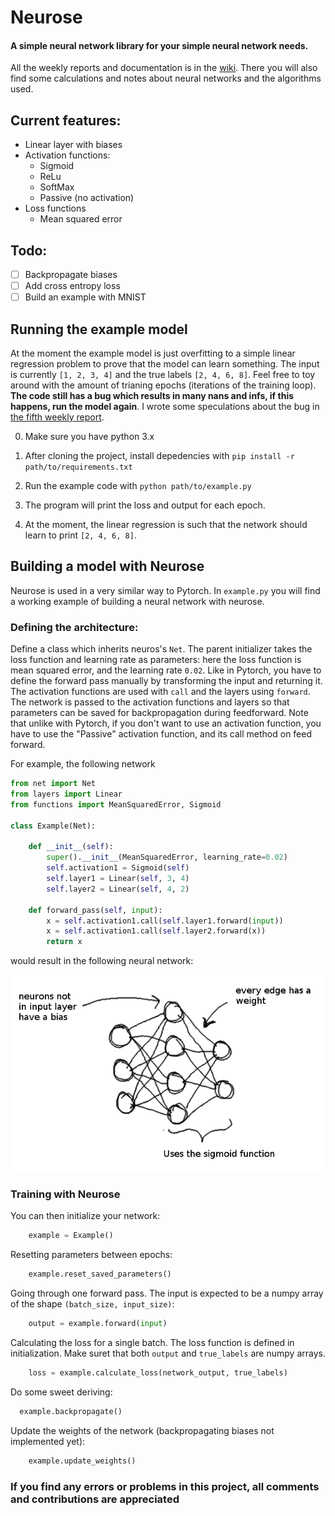 # Neurose
#### A simple neural network library for your simple neural network needs. 

All the weekly reports and documentation is in the [wiki](https://github.com/irenenikk/neurose/wiki). There you will also find some calculations and notes about neural networks and the algorithms used.

## Current features:
- Linear layer with biases
- Activation functions:
  - Sigmoid
  - ReLu
  - SoftMax
  - Passive (no activation)
- Loss functions
  - Mean squared error


## Todo:

- [ ] Backpropagate biases
- [ ] Add cross entropy loss
- [ ] Build an example with MNIST

## Running the example model

At the moment the example model is just overfitting to a simple linear regression problem to prove that the model can learn something. The input is currently `[1, 2, 3, 4]` and the true labels `[2, 4, 6, 8]`. Feel free to toy around with the amount of trianing epochs (iterations of the training loop). **The code still has a bug which results in many nans and infs, if this happens, run the model again**. I wrote some speculations about the bug in [the fifth weekly report](https://github.com/irenenikk/neurose/wiki/Weekly-report-5).

0. Make sure you have python 3.x

1. After cloning the project, install depedencies with `pip install -r path/to/requirements.txt`

2. Run the example code with `python path/to/example.py`

3. The program will print the loss and output for each epoch.

4. At the moment, the linear regression is such that the network should learn to print `[2, 4, 6, 8]`.

## Building a model with Neurose

Neurose is used in a very similar way to Pytorch. In `example.py` you will find a working example of building a neural network with neurose.

### Defining the architecture:

Define a class which inherits neuros's `Net`. The parent initializer takes the loss function and learning rate as parameters: here the loss function is mean squared error, and the learning rate `0.02`. Like in Pytorch, you have to define the forward pass manually by transforming the input and returning it. The activation functions are used with `call` and the layers using `forward`. The network is passed to the activation functions and layers so that parameters can be saved for backpropagation during feedforward. Note that unlike with Pytorch, if you don't want to use an activation function, you have to use the "Passive" activation function, and its call method on feed forward.

For example, the following network

```python
from net import Net
from layers import Linear
from functions import MeanSquaredError, Sigmoid

class Example(Net):

    def __init__(self):
        super().__init__(MeanSquaredError, learning_rate=0.02)
        self.activation1 = Sigmoid(self)
        self.layer1 = Linear(self, 3, 4)
        self.layer2 = Linear(self, 4, 2)

    def forward_pass(self, input):
        x = self.activation1.call(self.layer1.forward(input))
        x = self.activation1.call(self.layer2.forward(x))
        return x
```

would result in the following neural network:

![neural network example](docs/pics/neural_network.png)

### Training with Neurose

You can then initialize your network:

```python
    example = Example()
```

Resetting parameters between epochs:

```python
    example.reset_saved_parameters()
```

Going through one forward pass. The input is expected to be a numpy array of the shape `(batch_size, input_size)`:

```python
    output = example.forward(input)
```

Calculating the loss for a single batch. The loss function is defined in initialization. Make suret that both `output` and `true_labels` are numpy arrays.

```python
    loss = example.calculate_loss(network_output, true_labels)
```

Do some sweet deriving:

```python
  example.backpropagate()
```

Update the weights of the network (backpropagating biases not implemented yet):

```python 
    example.update_weights()
```


### If you find any errors or problems in this project, all comments and contributions are appreciated
